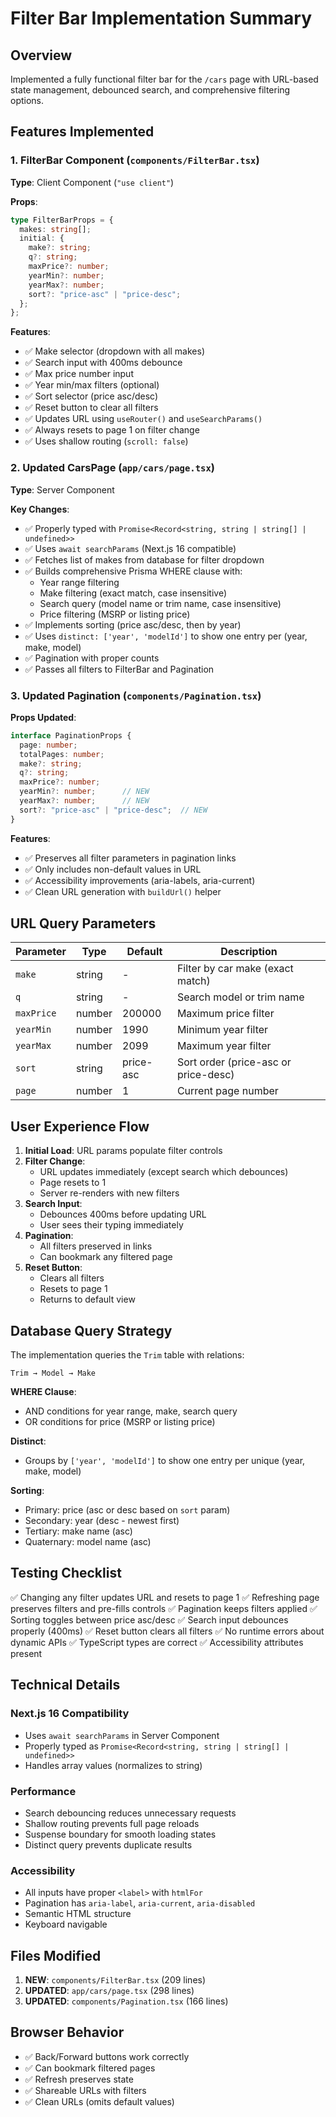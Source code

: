 # Filter Bar Implementation Summary

## Overview
Implemented a fully functional filter bar for the `/cars` page with URL-based state management, debounced search, and comprehensive filtering options.

## Features Implemented

### 1. FilterBar Component (`components/FilterBar.tsx`)
**Type**: Client Component (`"use client"`)

**Props**:
```typescript
type FilterBarProps = {
  makes: string[];
  initial: {
    make?: string;
    q?: string;
    maxPrice?: number;
    yearMin?: number;
    yearMax?: number;
    sort?: "price-asc" | "price-desc";
  };
};
```

**Features**:
- ✅ Make selector (dropdown with all makes)
- ✅ Search input with 400ms debounce
- ✅ Max price number input
- ✅ Year min/max filters (optional)
- ✅ Sort selector (price asc/desc)
- ✅ Reset button to clear all filters
- ✅ Updates URL using `useRouter()` and `useSearchParams()`
- ✅ Always resets to page 1 on filter change
- ✅ Uses shallow routing (`scroll: false`)

### 2. Updated CarsPage (`app/cars/page.tsx`)
**Type**: Server Component

**Key Changes**:
- ✅ Properly typed with `Promise<Record<string, string | string[] | undefined>>`
- ✅ Uses `await searchParams` (Next.js 16 compatible)
- ✅ Fetches list of makes from database for filter dropdown
- ✅ Builds comprehensive Prisma WHERE clause with:
  - Year range filtering
  - Make filtering (exact match, case insensitive)
  - Search query (model name or trim name, case insensitive)
  - Price filtering (MSRP or listing price)
- ✅ Implements sorting (price asc/desc, then by year)
- ✅ Uses `distinct: ['year', 'modelId']` to show one entry per (year, make, model)
- ✅ Pagination with proper counts
- ✅ Passes all filters to FilterBar and Pagination

### 3. Updated Pagination (`components/Pagination.tsx`)

**Props Updated**:
```typescript
interface PaginationProps {
  page: number;
  totalPages: number;
  make?: string;
  q?: string;
  maxPrice?: number;
  yearMin?: number;      // NEW
  yearMax?: number;      // NEW
  sort?: "price-asc" | "price-desc";  // NEW
}
```

**Features**:
- ✅ Preserves all filter parameters in pagination links
- ✅ Only includes non-default values in URL
- ✅ Accessibility improvements (aria-labels, aria-current)
- ✅ Clean URL generation with `buildUrl()` helper

## URL Query Parameters

| Parameter | Type | Default | Description |
|-----------|------|---------|-------------|
| `make` | string | - | Filter by car make (exact match) |
| `q` | string | - | Search model or trim name |
| `maxPrice` | number | 200000 | Maximum price filter |
| `yearMin` | number | 1990 | Minimum year filter |
| `yearMax` | number | 2099 | Maximum year filter |
| `sort` | string | price-asc | Sort order (price-asc or price-desc) |
| `page` | number | 1 | Current page number |

## User Experience Flow

1. **Initial Load**: URL params populate filter controls
2. **Filter Change**: 
   - URL updates immediately (except search which debounces)
   - Page resets to 1
   - Server re-renders with new filters
3. **Search Input**: 
   - Debounces 400ms before updating URL
   - User sees their typing immediately
4. **Pagination**: 
   - All filters preserved in links
   - Can bookmark any filtered page
5. **Reset Button**: 
   - Clears all filters
   - Resets to page 1
   - Returns to default view

## Database Query Strategy

The implementation queries the `Trim` table with relations:
```
Trim → Model → Make
```

**WHERE Clause**:
- AND conditions for year range, make, search query
- OR conditions for price (MSRP or listing price)

**Distinct**: 
- Groups by `['year', 'modelId']` to show one entry per unique (year, make, model)

**Sorting**:
- Primary: price (asc or desc based on `sort` param)
- Secondary: year (desc - newest first)
- Tertiary: make name (asc)
- Quaternary: model name (asc)

## Testing Checklist

✅ Changing any filter updates URL and resets to page 1
✅ Refreshing page preserves filters and pre-fills controls
✅ Pagination keeps filters applied
✅ Sorting toggles between price asc/desc
✅ Search input debounces properly (400ms)
✅ Reset button clears all filters
✅ No runtime errors about dynamic APIs
✅ TypeScript types are correct
✅ Accessibility attributes present

## Technical Details

### Next.js 16 Compatibility
- Uses `await searchParams` in Server Component
- Properly typed as `Promise<Record<string, string | string[] | undefined>>`
- Handles array values (normalizes to string)

### Performance
- Search debouncing reduces unnecessary requests
- Shallow routing prevents full page reloads
- Suspense boundary for smooth loading states
- Distinct query prevents duplicate results

### Accessibility
- All inputs have proper `<label>` with `htmlFor`
- Pagination has `aria-label`, `aria-current`, `aria-disabled`
- Semantic HTML structure
- Keyboard navigable

## Files Modified

1. **NEW**: `components/FilterBar.tsx` (209 lines)
2. **UPDATED**: `app/cars/page.tsx` (298 lines)
3. **UPDATED**: `components/Pagination.tsx` (166 lines)

## Browser Behavior

- ✅ Back/Forward buttons work correctly
- ✅ Can bookmark filtered pages
- ✅ Refresh preserves state
- ✅ Shareable URLs with filters
- ✅ Clean URLs (omits default values)

